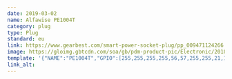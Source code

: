 ```yaml
---
date: 2019-03-02
name: Alfawise PE1004T
category: plug
type: Plug
standard: eu
link: https://www.gearbest.com/smart-power-socket-plug/pp_009471124266.html
image: https://gloimg.gbtcdn.com/soa/gb/pdm-product-pic/Electronic/2018/10/19/goods_img_big-v1/20181019171926_11300.jpg
template: '{"NAME":"PE1004T","GPIO":[255,255,255,255,56,57,255,255,21,17,255,255,255],"FLAG":0,"BASE":18}'
link_alt:
---
```

